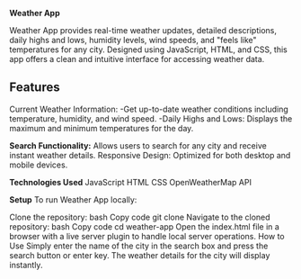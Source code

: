 **Weather App**


Weather App provides real-time weather updates, detailed descriptions, daily highs and lows, humidity levels, wind speeds, and "feels like" temperatures for any city. Designed using JavaScript, HTML, and CSS, this app offers a clean and intuitive interface for accessing weather data.


## Features


Current Weather Information: 
-Get up-to-date weather conditions including temperature, humidity, and wind speed.
-Daily Highs and Lows: Displays the maximum and minimum temperatures for the day.

**Search Functionality:** 
Allows users to search for any city and receive instant weather details.
Responsive Design: Optimized for both desktop and mobile devices.

**Technologies Used**
JavaScript
HTML
CSS
OpenWeatherMap API

**Setup**
To run Weather App locally:

Clone the repository:
bash
Copy code
git clone <repository-url>
Navigate to the cloned repository:
bash
Copy code
cd weather-app
Open the index.html file in a browser with a live server plugin to handle local server operations.
How to Use
Simply enter the name of the city in the search box and press the search button or enter key. The weather details for the city will display instantly.

